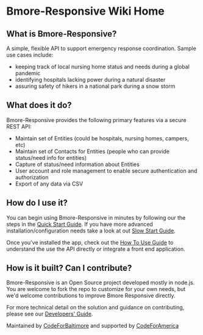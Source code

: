 # Bmore-Responsive Wiki Home

## What is Bmore-Responsive?

A simple, flexible API to support emergency response coordination.  Sample use cases include:

- keeping track of local nursing home status and needs during a global pandemic
- identifying hospitals lacking power during a natural disaster
- assuring safety of hikers in a national park during a snow storm

## What does it do?

Bmore-Responsive provides the following primary features via a secure REST API:

- Maintain set of Entities (could be hospitals, nursing homes, campers, etc)
- Maintain set of Contacts for Entities (people who can provide status/need info for entities)
- Capture of status/need information about Entities
- User account and role management to enable secure authentication and authorization
- Export of any data via CSV

## How do I use it?

You can begin using Bmore-Responsive in minutes by following our the steps in the [Quick Start Guide](QuickStart.md).  If you have more advanced installation/configuration needs take a look at out [Slow Start Guide](SlowStart.md).

Once you've installed the app, check out the [How To Use Guide](HowToUse.md) to understand the use the API directly or integrate a front end application.

## How is it built?  Can I contribute?

Bmore-Responsive is an Open Source project developed mostly in node.js.  You are welcome to fork the repo to customize for your own needs, but we'd welcome contributions to improve Bmore Responsive directly.  

For more technical detail on the solution and guidance on contributing, please see our [Developers' Guide](DevIntro.md).

Maintained by [CodeForBaltimore](https://codeforbaltimore.org/) and supported by [CodeForAmerica](https://codeforamerica.org/)
